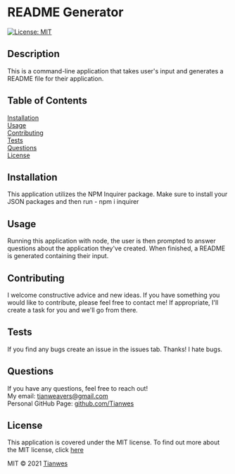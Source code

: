 
# README Generator   
[![License: MIT](https://img.shields.io/badge/License-MIT-green)](https://opensource.org/licenses/MIT)

## Description
This is a command-line application that takes user's input and generates a README file for their application.

## Table of Contents
[Installation](#installation)  
[Usage](#usage)  
[Contributing](#contributing)  
[Tests](#tests)  
[Questions](#questions)  
[License](#license) 

## Installation
This application utilizes the NPM Inquirer package.  Make sure to install your JSON packages and then run - npm i inquirer

## Usage
Running this application with node, the user is then prompted to answer questions about the application they've created.  When finished, a README is generated containing their input.

## Contributing
I welcome constructive advice and new ideas. If you have something you would like to contribute, please feel free to contact me! If appropriate, I'll create a task for you and we'll go from there.

## Tests
If you find any bugs create an issue in the issues tab. Thanks! I hate bugs.

## Questions
If you have any questions, feel free to reach out!  
My email: [tianweavers@gmail.com](mailto:tianweavers@gmail.com)  
Personal GitHub Page: [github.com/Tianwes](github.com/Tianwes)

## License
This application is covered under the MIT license.
To find out more about the MIT license, click [here](https://opensource.org/licenses/MIT)

MIT © 2021 [Tianwes](github.com/Tianwes)

